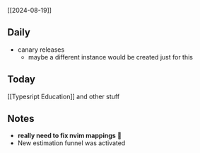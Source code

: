 [[2024-08-19]]


## Daily

- canary releases
	- maybe a different instance would be created just for this

## Today

[[Typesript Education]] and other stuff

## Notes

- **really need to fix nvim mappings** 🍁
- New estimation funnel was activated 

